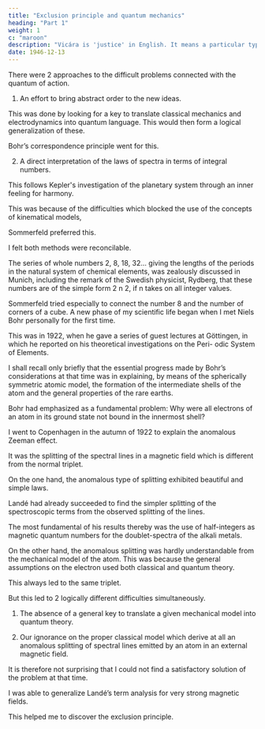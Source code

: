 ```yaml
---
title: "Exclusion principle and quantum mechanics"
heading: "Part 1"
weight: 1
c: "maroon"
description: "Vicára is 'justice' in English. It means a particular type of mental process to ascertain the truth"
date: 1946-12-13
---
```



<!-- WOLFGANG PAULI
Nobel Lecture, 

I was awarded the Nobel Prize in 1945 for the discovery of the exclusion principle. -->

<!--  », for which I have
received the honor of  award in the year 1945, goes back to
my students days in Munich. While, in school in Vienna, I had already ob-
tained some knowledge of classical physics and the then new Einstein relativity theory, it was at the University of Munich that I was introduced by Sommerfeld to the structure of the atom - somewhat strange from the point of view of classical physics.  -->

<!-- I was not spared the shock which every
physicist, accustomed to the classical way of thinking, experienced when he
came to know of Bohr’s « basic postulate of quantum theory » for the first
time.  -->

There were 2 approaches to the difficult problems connected with the quantum of action.

1. An effort to bring abstract order to the new ideas.

This was done by looking for a key to translate classical mechanics and electrodynamics into quantum language. This would then form a logical generalization of these.

Bohr’s correspondence principle went for this.

2. A direct interpretation of the laws of spectra in terms of integral numbers.

This follows Kepler's investigation of the planetary system through an inner feeling for harmony.

This was because of the difficulties which blocked the use of the concepts of kinematical models,

Sommerfeld preferred this. 

<!-- , as independent of models as possible, -->

I felt both methods were reconcilable. 

The series of whole numbers 2, 8, 18, 32... giving the lengths of the periods in the natural system of chemical elements, was zealously discussed in Munich, including the remark of the Swedish physicist, Rydberg, that these numbers are of the simple form 2 n 2, if n takes on all integer values. 

Sommerfeld tried especially to connect the number 8 and the number of corners of a cube. A new phase of my scientific life began when I met Niels Bohr personally for the first time. 

This was in 1922, when he gave a series of guest lectures at Göttingen, in which he reported on his theoretical investigations on the Peri- odic System of Elements.

I shall recall only briefly that the essential progress made by Bohr’s considerations at that time was in explaining, by means of the spherically symmetric atomic model, the formation of the intermediate shells of the atom and the general properties of the rare earths.

Bohr had emphasized as a fundamental problem: Why were all electrons of an atom in its ground state not bound in the innermost shell?

<!-- In his Göttingen lectures he treated particularly the closing of this innermost K-shell in the helium atom and its essential connection with the two non-combining spectra of helium, the ortho- and para-helium spectra. 

However, no convincing explanation for this phenomenon could be given on the basis of classical mechanics. 

It made a strong impression on me that Bohr at that time and in later discussions was looking for a general explanation which should hold for the closing of every electron shell and in which the number 2 was considered to be as essential as 8 in contrast to Sommerfeld’s approach.

Following Bohr’s invitation,  -->

I went to Copenhagen in the autumn of 1922 to explain the anomalous Zeeman effect.

 <!-- », as the spectroscopists called a type of -->
It was the splitting of the spectral lines in a magnetic field which is different from the normal triplet.

On the one hand, the anomalous type of splitting exhibited beautiful and simple laws.

Landé had already succeeded to find the simpler splitting of the spectroscopic terms from the observed splitting of the lines.

The most fundamental of his results thereby was the use of half-integers as magnetic quantum numbers for the doublet-spectra of the alkali metals. 

On the other hand, the anomalous splitting was hardly understandable from the mechanical model of the atom. This was because the general assumptions on the electron used both classical and quantum theory.

This always led to the same triplet.

<!-- A closer investigation of this problem left me with the feeling that it was even more unapproachable. 

We know now that at that time one was confronted with -->

But this led to 2 logically different difficulties simultaneously.

1. The absence of a general key to translate a given mechanical model into quantum theory.

 <!-- which one tried in vain by using classical mechanics to describe the stationary quantum states themselves. -->

2. Our ignorance on the proper classical model which derive at all an anomalous splitting of spectral lines emitted by an atom in an external magnetic field.

It is therefore not surprising that I could not find a satisfactory solution of the problem at that time. 

I was able to generalize Landé’s term analysis for very strong magnetic fields.

<!-- a case which, as a result of the magneto-optic transformation (Paschen-Back effect), is in many respects simpler.  -->

This helped me to discover the exclusion principle.

<!-- Very soon after my return to the University of Hamburg, in 1923, I gave
there my inaugural lecture as Privatdozent on the Periodic System of El-
ements. The contents of this lecture appeared very unsatisfactory to me,
since  -->

